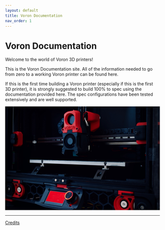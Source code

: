 ```yaml
---
layout: default
title: Voron Documentation
nav_order: 1
---
```


# Voron Documentation

Welcome to the world of Voron 3D printers!

This is the Voron Documentation site. All of the information needed to go from zero to a working Voron printer can be found here.

If this is the first time building a Voron printer (especially if this is the first 3D printer), it is strongly suggested to build 100% to spec using the documentation provided here.  The spec configurations have been tested extensively and are well supported.

![](./images/Voron2.jpg)

---

[Credits](./credits.md)
